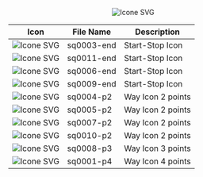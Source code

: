 <div align="center">

  ![Icone SVG](https://urbancode.samuellopes.com.br/imgs/example_icon01.svg)
  
</div>



| Icon  | File Name       | Description |
|-------|-----------------|-------------|
|![Icone SVG](https://urbancode.samuellopes.com.br/imgs/sq0003-end.svg)   | sq0003-end  | Start-Stop Icon      |
|![Icone SVG](https://urbancode.samuellopes.com.br/imgs/sq0011-end.svg)   | sq0011-end  | Start-Stop Icon      |
|![Icone SVG](https://urbancode.samuellopes.com.br/imgs/sq0006-end.svg)   | sq0006-end  | Start-Stop Icon      |
|![Icone SVG](https://urbancode.samuellopes.com.br/imgs/sq0009-end.svg)   | sq0009-end  | Start-Stop Icon      |
|![Icone SVG](https://urbancode.samuellopes.com.br/imgs/sq0004-p2.svg)    | sq0004-p2   | Way Icon 2 points    |
|![Icone SVG](https://urbancode.samuellopes.com.br/imgs/sq0005-p2.svg)    | sq0005-p2   | Way Icon 2 points    |
|![Icone SVG](https://urbancode.samuellopes.com.br/imgs/sq0007-p2.svg)    | sq0007-p2   | Way Icon 2 points    |
|![Icone SVG](https://urbancode.samuellopes.com.br/imgs/sq0010-p2.svg)    | sq0010-p2   | Way Icon 2 points    |
|![Icone SVG](https://urbancode.samuellopes.com.br/imgs/sq0008-p3.svg)    | sq0008-p3   | Way Icon 3 points    |
|![Icone SVG](https://urbancode.samuellopes.com.br/imgs/sq0001-p4.svg)    | sq0001-p4   | Way Icon 4 points    |






